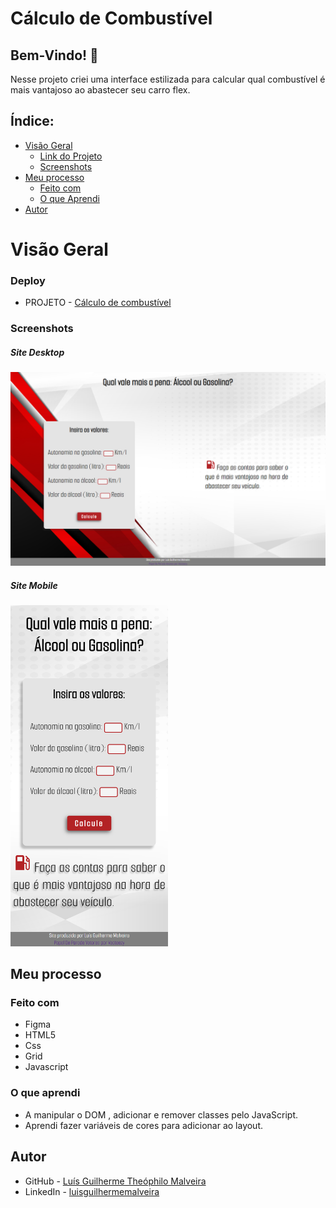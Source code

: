 # Cálculo de Combustível

## Bem-Vindo! 👋

Nesse projeto criei uma interface estilizada para calcular qual combustível é mais vantajoso ao abastecer seu carro flex.

## Índice:

- [Visão Geral](#visao-geral)
  - [Link do Projeto](#link-do-projeto)
  - [Screenshots](#screenshots)
- [Meu processo](#meu-processo)
  - [Feito com](#feito-com)
  - [O que Aprendi](#o-que-aprendi)
- [Autor](#autor)

# Visão Geral


### Deploy

- PROJETO - [Cálculo de combustível](https://luisguilhermemalveira.github.io/Calculo-combustivel/)

### Screenshots
##### Site Desktop
<img src="./assets/img/Desktop.png" alt="Design Desktop">

##### Site Mobile <br>
<img src="./assets/img/Mobile.png" alt="Design Mobile" width = 50%>


## Meu processo

### Feito com

- Figma
- HTML5
- Css
- Grid
- Javascript

### O que aprendi

- A manipular o DOM , adicionar e remover classes pelo JavaScript.
- Aprendi fazer variáveis de cores para adicionar ao layout.


## Autor

- GitHub - [Luís Guilherme Theóphilo Malveira](https://github.com/LuisGuilhermeMalveira)
- LinkedIn - [luisguilhermemalveira](https://www.linkedin.com/in/luisguilhermemalveira/)
